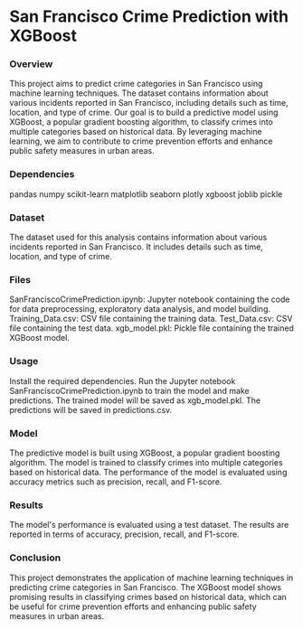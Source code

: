 # San Francisco Crime Prediction with XGBoost

### Overview
This project aims to predict crime categories in San Francisco using machine learning techniques. The dataset contains information about various incidents reported in San Francisco, including details such as time, location, and type of crime. Our goal is to build a predictive model using XGBoost, a popular gradient boosting algorithm, to classify crimes into multiple categories based on historical data. By leveraging machine learning, we aim to contribute to crime prevention efforts and enhance public safety measures in urban areas.

### Dependencies
pandas
numpy
scikit-learn
matplotlib
seaborn
plotly
xgboost
joblib
pickle

### Dataset
The dataset used for this analysis contains information about various incidents reported in San Francisco. It includes details such as time, location, and type of crime.

### Files
SanFranciscoCrimePrediction.ipynb: Jupyter notebook containing the code for data preprocessing, exploratory data analysis, and model building.
Training_Data.csv: CSV file containing the training data.
Test_Data.csv: CSV file containing the test data.
xgb_model.pkl: Pickle file containing the trained XGBoost model.

### Usage
Install the required dependencies.
Run the Jupyter notebook SanFranciscoCrimePrediction.ipynb to train the model and make predictions.
The trained model will be saved as xgb_model.pkl.
The predictions will be saved in predictions.csv.

### Model
The predictive model is built using XGBoost, a popular gradient boosting algorithm. The model is trained to classify crimes into multiple categories based on historical data. The performance of the model is evaluated using accuracy metrics such as precision, recall, and F1-score.

### Results
The model's performance is evaluated using a test dataset. The results are reported in terms of accuracy, precision, recall, and F1-score.

### Conclusion
This project demonstrates the application of machine learning techniques in predicting crime categories in San Francisco. The XGBoost model shows promising results in classifying crimes based on historical data, which can be useful for crime prevention efforts and enhancing public safety measures in urban areas.
